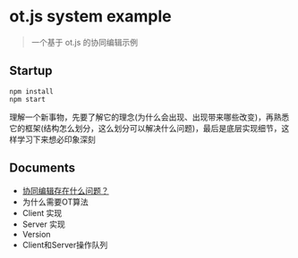 # ot.js system example
> 一个基于 ot.js 的协同编辑示例



## Startup
```
npm install
npm start
```



理解一个新事物，先要了解它的理念(为什么会出现、出现带来哪些改变)，再熟悉它的框架(结构怎么划分，这么划分可以解决什么问题)，最后是底层实现细节，这样学习下来想必印象深刻

## Documents

- [协同编辑存在什么问题？](./docs/01_co-editing.md)
- 为什么需要OT算法
- Client 实现
- Server 实现
- Version
- Client和Server操作队列





